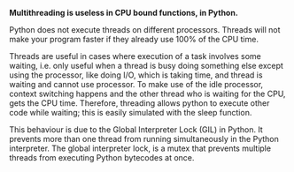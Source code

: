 **Multithreading is useless in CPU bound functions, in Python.**

Python does not execute threads on different processors.
Threads will not make your program faster if they already use 100% of the CPU time.

Threads are useful in cases where execution of a task involves some waiting, i.e. only useful when a thread is busy doing something else except using the processor, like doing I/O, which is taking time, and thread is waiting and cannot use processor. To make use of the idle processor, context switching happens and the other thread who is waiting for the CPU, gets the CPU time. 
Therefore, threading allows python to execute other code while waiting; this is easily simulated with the sleep function.

This behaviour is due to the Global Interpreter Lock (GIL) in Python.
It prevents more than one thread from running simultaneously in the Python interpreter.
The global interpreter lock, is a mutex that prevents multiple threads from executing Python bytecodes at once.

